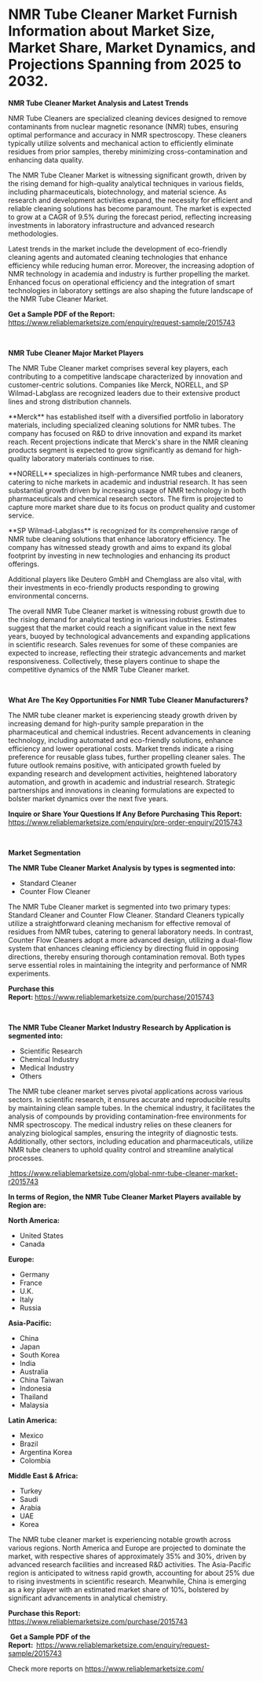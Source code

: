 <p><h1>NMR Tube Cleaner Market Furnish Information about Market Size, Market Share, Market Dynamics, and Projections Spanning from 2025 to 2032.</h1></p><p><strong>NMR Tube Cleaner Market Analysis and Latest Trends</strong></p>
<p><p>NMR Tube Cleaners are specialized cleaning devices designed to remove contaminants from nuclear magnetic resonance (NMR) tubes, ensuring optimal performance and accuracy in NMR spectroscopy. These cleaners typically utilize solvents and mechanical action to efficiently eliminate residues from prior samples, thereby minimizing cross-contamination and enhancing data quality.</p><p>The NMR Tube Cleaner Market is witnessing significant growth, driven by the rising demand for high-quality analytical techniques in various fields, including pharmaceuticals, biotechnology, and material science. As research and development activities expand, the necessity for efficient and reliable cleaning solutions has become paramount. The market is expected to grow at a CAGR of 9.5% during the forecast period, reflecting increasing investments in laboratory infrastructure and advanced research methodologies.</p><p>Latest trends in the market include the development of eco-friendly cleaning agents and automated cleaning technologies that enhance efficiency while reducing human error. Moreover, the increasing adoption of NMR technology in academia and industry is further propelling the market. Enhanced focus on operational efficiency and the integration of smart technologies in laboratory settings are also shaping the future landscape of the NMR Tube Cleaner Market.</p></p>
<p><strong>Get a Sample PDF of the Report:&nbsp;</strong> <a href="https://www.reliablemarketsize.com/enquiry/request-sample/2015743?utm_campaign=3544&utm_medium=2&utm_source=Github&utm_content=ia&utm_term=29032025&utm_id=nmr-tube-cleaner">https://www.reliablemarketsize.com/enquiry/request-sample/2015743</a></p>
<p>&nbsp;</p>
<p><strong>NMR Tube Cleaner Major Market Players</strong></p>
<p><p>The NMR Tube Cleaner market comprises several key players, each contributing to a competitive landscape characterized by innovation and customer-centric solutions. Companies like Merck, NORELL, and SP Wilmad-Labglass are recognized leaders due to their extensive product lines and strong distribution channels. </p><p>**Merck** has established itself with a diversified portfolio in laboratory materials, including specialized cleaning solutions for NMR tubes. The company has focused on R&D to drive innovation and expand its market reach. Recent projections indicate that Merck's share in the NMR cleaning products segment is expected to grow significantly as demand for high-quality laboratory materials continues to rise.</p><p>**NORELL** specializes in high-performance NMR tubes and cleaners, catering to niche markets in academic and industrial research. It has seen substantial growth driven by increasing usage of NMR technology in both pharmaceuticals and chemical research sectors. The firm is projected to capture more market share due to its focus on product quality and customer service. </p><p>**SP Wilmad-Labglass** is recognized for its comprehensive range of NMR tube cleaning solutions that enhance laboratory efficiency. The company has witnessed steady growth and aims to expand its global footprint by investing in new technologies and enhancing its product offerings.</p><p>Additional players like Deutero GmbH and Chemglass are also vital, with their investments in eco-friendly products responding to growing environmental concerns. </p><p>The overall NMR Tube Cleaner market is witnessing robust growth due to the rising demand for analytical testing in various industries. Estimates suggest that the market could reach a significant value in the next few years, buoyed by technological advancements and expanding applications in scientific research. Sales revenues for some of these companies are expected to increase, reflecting their strategic advancements and market responsiveness. Collectively, these players continue to shape the competitive dynamics of the NMR Tube Cleaner market.</p></p>
<p>&nbsp;</p>
<p><strong>What Are The Key Opportunities For NMR Tube Cleaner Manufacturers?</strong></p>
<p><p>The NMR tube cleaner market is experiencing steady growth driven by increasing demand for high-purity sample preparation in the pharmaceutical and chemical industries. Recent advancements in cleaning technology, including automated and eco-friendly solutions, enhance efficiency and lower operational costs. Market trends indicate a rising preference for reusable glass tubes, further propelling cleaner sales. The future outlook remains positive, with anticipated growth fueled by expanding research and development activities, heightened laboratory automation, and growth in academic and industrial research. Strategic partnerships and innovations in cleaning formulations are expected to bolster market dynamics over the next five years.</p></p>
<p><strong>Inquire or Share Your Questions If Any Before Purchasing This Report:</strong> <a href="https://www.reliablemarketsize.com/enquiry/pre-order-enquiry/2015743?utm_campaign=3544&utm_medium=2&utm_source=Github&utm_content=ia&utm_term=29032025&utm_id=nmr-tube-cleaner">https://www.reliablemarketsize.com/enquiry/pre-order-enquiry/2015743</a></p>
<p>&nbsp;</p>
<p><strong>Market Segmentation</strong></p>
<p><strong>The NMR Tube Cleaner Market Analysis by types is segmented into:</strong></p>
<p><ul><li>Standard Cleaner</li><li>Counter Flow Cleaner</li></ul></p>
<p><p>The NMR Tube Cleaner market is segmented into two primary types: Standard Cleaner and Counter Flow Cleaner. Standard Cleaners typically utilize a straightforward cleaning mechanism for effective removal of residues from NMR tubes, catering to general laboratory needs. In contrast, Counter Flow Cleaners adopt a more advanced design, utilizing a dual-flow system that enhances cleaning efficiency by directing fluid in opposing directions, thereby ensuring thorough contamination removal. Both types serve essential roles in maintaining the integrity and performance of NMR experiments.</p></p>
<p><strong>Purchase this Report:&nbsp;</strong><a href="https://www.reliablemarketsize.com/purchase/2015743?utm_campaign=3544&utm_medium=2&utm_source=Github&utm_content=ia&utm_term=29032025&utm_id=nmr-tube-cleaner">https://www.reliablemarketsize.com/purchase/2015743</a></p>
<p>&nbsp;</p>
<p><strong>The NMR Tube Cleaner Market Industry Research by Application is segmented into:</strong></p>
<p><ul><li>Scientific Research</li><li>Chemical Industry</li><li>Medical Industry</li><li>Others</li></ul></p>
<p><p>The NMR tube cleaner market serves pivotal applications across various sectors. In scientific research, it ensures accurate and reproducible results by maintaining clean sample tubes. In the chemical industry, it facilitates the analysis of compounds by providing contamination-free environments for NMR spectroscopy. The medical industry relies on these cleaners for analyzing biological samples, ensuring the integrity of diagnostic tests. Additionally, other sectors, including education and pharmaceuticals, utilize NMR tube cleaners to uphold quality control and streamline analytical processes.</p></p>
<p><a href="https://www.reliablemarketsize.com/global-nmr-tube-cleaner-market-r2015743?utm_campaign=3544&utm_medium=2&utm_source=Github&utm_content=ia&utm_term=29032025&utm_id=nmr-tube-cleaner">&nbsp;https://www.reliablemarketsize.com/global-nmr-tube-cleaner-market-r2015743</a></p>
<p><strong>In terms of Region, the NMR Tube Cleaner Market Players available by Region are:</strong></p>
<p>
    <p> <strong> North America: </strong>
        <ul>
            <li>United States</li>
            <li>Canada</li>
        </ul>
        </p> 
    <p> <strong> Europe: </strong>
        <ul>
            <li>Germany</li>
            <li>France</li>
            <li>U.K.</li>
            <li>Italy</li>
            <li>Russia</li>
        </ul>
        </p> 
    <p> <strong> Asia-Pacific: </strong>
        <ul>
            <li>China</li>
            <li>Japan</li>
            <li>South Korea</li>
            <li>India</li>
            <li>Australia</li>
            <li>China Taiwan</li>
            <li>Indonesia</li>
            <li>Thailand</li>
            <li>Malaysia</li>
        </ul>
        </p> 
    <p> <strong> Latin America: </strong>
        <ul>
            <li>Mexico</li>
            <li>Brazil</li>
            <li>Argentina Korea</li>
            <li>Colombia</li>
        </ul>
        </p> 
    <p> <strong> Middle East & Africa: </strong>
        <ul>
            <li>Turkey</li>
            <li>Saudi</li>
            <li>Arabia</li>
            <li>UAE</li>
            <li>Korea</li>
        </ul>
    </p>
    </p>
<p><p>The NMR tube cleaner market is experiencing notable growth across various regions. North America and Europe are projected to dominate the market, with respective shares of approximately 35% and 30%, driven by advanced research facilities and increased R&D activities. The Asia-Pacific region is anticipated to witness rapid growth, accounting for about 25% due to rising investments in scientific research. Meanwhile, China is emerging as a key player with an estimated market share of 10%, bolstered by significant advancements in analytical chemistry.</p></p>
<p><strong>Purchase this Report: </strong><a href="https://www.reliablemarketsize.com/purchase/2015743?utm_campaign=3544&utm_medium=2&utm_source=Github&utm_content=ia&utm_term=29032025&utm_id=nmr-tube-cleaner">https://www.reliablemarketsize.com/purchase/2015743</a></p>
<p>&nbsp;<strong>Get a Sample PDF of the Report:&nbsp;&nbsp;</strong><a href="https://www.reliablemarketsize.com/enquiry/request-sample/2015743?utm_campaign=3544&utm_medium=2&utm_source=Github&utm_content=ia&utm_term=29032025&utm_id=nmr-tube-cleaner">https://www.reliablemarketsize.com/enquiry/request-sample/2015743</a></p>
<p><strong></strong></p>
<p>Check more reports on <a href="https://www.reliablemarketsize.com/?utm_campaign=3544&utm_medium=2&utm_source=Github&utm_content=ia&utm_term=29032025&utm_id=nmr-tube-cleaner">https://www.reliablemarketsize.com/</a></p>
